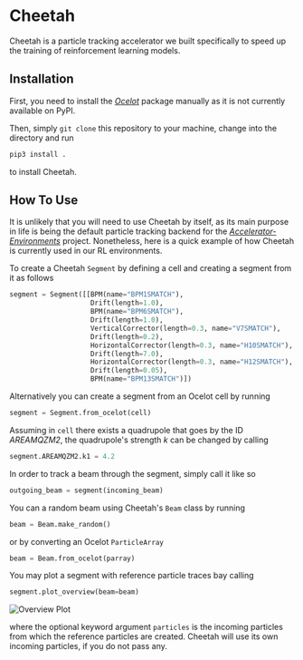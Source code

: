 # Cheetah

Cheetah is a particle tracking accelerator we built specifically to speed up the training of reinforcement learning models.

## Installation

First, you need to install the [_Ocelot_](https://github.com/ocelot-collab/ocelot) package manually as it is not currently available on PyPI.

Then, simply `git clone` this repository to your machine, change into the directory and run

```bash
pip3 install .
```

to install Cheetah.

## How To Use

It is unlikely that you will need to use Cheetah by itself, as its main purpose in life is being the default particle tracking backend for the [_Accelerator-Environments_](https://github.com/desy-ml/accelerator-environments) project. Nonetheless, here is a quick example of how Cheetah is currently used in our RL environments.

To create a Cheetah `Segment` by defining a cell and creating a segment from it as follows

```python
segment = Segment([[BPM(name="BPM1SMATCH"),
                    Drift(length=1.0),
                    BPM(name="BPM6SMATCH"),
                    Drift(length=1.0),
                    VerticalCorrector(length=0.3, name="V7SMATCH"),
                    Drift(length=0.2),
                    HorizontalCorrector(length=0.3, name="H10SMATCH"),
                    Drift(length=7.0),
                    HorizontalCorrector(length=0.3, name="H12SMATCH"),
                    Drift(length=0.05),
                    BPM(name="BPM13SMATCH")])
```

Alternatively you can create a segment from an Ocelot cell by running

```python
segment = Segment.from_ocelot(cell)
```

Assuming in `cell` there exists a quadrupole that goes by the ID *AREAMQZM2*, the quadrupole's strength *k* can be changed by calling

```python
segment.AREAMQZM2.k1 = 4.2
```

In order to track a beam through the segment, simply call it like so

```python
outgoing_beam = segment(incoming_beam)
````

You can a random beam using Cheetah's `Beam` class by running

```python
beam = Beam.make_random()
```

or by converting an Ocelot `ParticleArray`

```python
beam = Beam.from_ocelot(parray)
```

You may plot a segment with reference particle traces bay calling

```python
segment.plot_overview(beam=beam)
```

![Overview Plot](images/misalignment.png)

where the optional keyword argument `particles` is the incoming particles from which the reference particles are created. Cheetah will use its own incoming particles, if you do not pass any.

